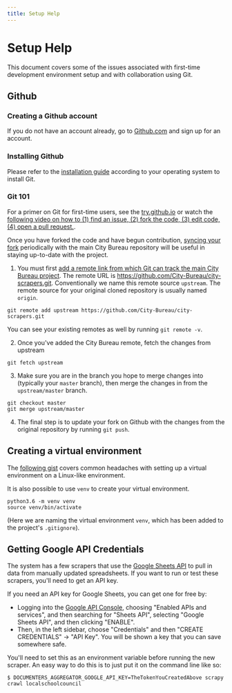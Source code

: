```yaml
---
title: Setup Help
---
```


<h1 class="hidden">Setup Help</h1>

This document covers some of the issues associated with first-time development environment setup and with collaboration using Git.

## Github

### Creating a Github account
If you do not have an account already, go to [Github.com](https://github.com/) and sign up for an account.

### Installing Github
Please refer to the [installation guide](https://git-scm.com/book/en/v2/Getting-Started-Installing-Git) according to your operating system to install Git.

### Git 101
For a primer on Git for first-time users, see the [try.github.io](https://try.github.io/levels/1/challenges/1) or watch the [following video on how to (1) find an issue, (2) fork the code, (3) edit code, (4) open a pull request.](https://www.youtube.com/watch?list=PLyCZ96_3y5LXfPVZkHjhHRuIWhcjvCyQA&v=m_MjzgvVZ28).

Once you have forked the code and have begun contribution, [syncing your fork](https://help.github.com/articles/syncing-a-fork/) periodically with the main City Bureau repository will be useful in staying up-to-date with the project.

1. You must first [add a remote link from which Git can track the main City Bureau project](https://help.github.com/articles/configuring-a-remote-for-a-fork/). The remote URL is <https://github.com/City-Bureau/city-scrapers.git>. Conventionally we name this remote source `upstream`. The remote source for your original cloned repository is usually named `origin`.

```
git remote add upstream https://github.com/City-Bureau/city-scrapers.git
```
You can see your existing remotes as well by running `git remote -v`.

2. Once you've added the City Bureau remote, fetch the changes from upstream
```
git fetch upstream
```
3. Make sure you are in the branch you hope to merge changes into (typically your `master` branch), then merge the changes in from the `upstream/master` branch. 
```
git checkout master
git merge upstream/master
```
4. The final step is to update your fork on Github with the changes from the original repository by running `git push`.


## Creating a virtual environment

The [following gist](https://gist.github.com/bonfirefan/c5556ca54e8bbe9d83764730c36a4b3e) covers common headaches with setting up a virtual environment on a Linux-like environment.

It is also possible to use `venv` to create your virtual environment. 
```
python3.6 -m venv venv
source venv/bin/activate
```
(Here we are naming the virtual environment `venv`, which has been added to the project's `.gitignore`).

## Getting Google API Credentials

The system has a few scrapers that use the [Google Sheets API]() to pull in
data from manually updated spreadsheets. If you want to run or test these
scrapers, you'll need to get an API key.

If you need an API key for Google Sheets, you can get one for free by:
* Logging into the [Google API Console](https://console.cloud.google.com/apis), choosing "Enabled APIs and services", and then searching for "Sheets API", selecting "Google Sheets API", and then clicking "ENABLE".
* Then, in the left sidebar, choose "Credentials" and then "CREATE CREDENTIALS" -> "API Key". You will be shown a key that you can save somewhere safe.

You'll need to set this as an environment variable before running the new scraper. An easy way to do this is to just put it on the command line like so:

```shell
$ DOCUMENTERS_AGGREGATOR_GOOGLE_API_KEY=TheTokenYouCreatedAbove scrapy crawl localschoolcouncil
```

